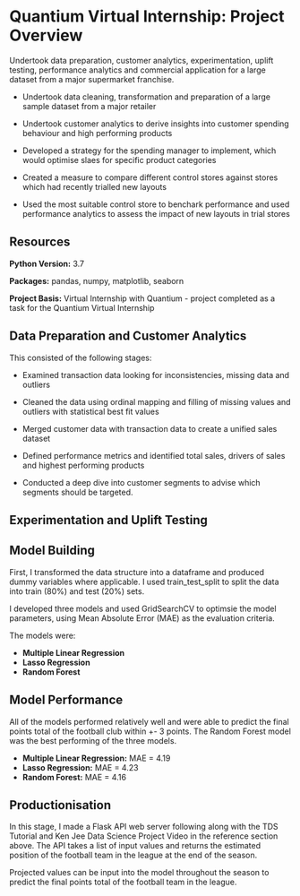 # Quantium Virtual Internship: Project Overview
Undertook data preparation, customer analytics, experimentation, uplift testing, performance analytics and commercial application for a large dataset from a major supermarket franchise.

- Undertook data cleaning, transformation and preparation of a large sample dataset from a major retailer

- Undertook customer analytics to derive insights into customer spending behaviour and high performing products

- Developed a strategy for the spending manager to implement, which would optimise slaes for specific product categories 

- Created a measure to compare different control stores against stores which had recently trialled new layouts

- Used the most suitable control store to benchark performance and used performance analytics to assess the impact of new layouts in trial stores

## Resources

**Python Version:** 3.7

**Packages:** pandas, numpy, matplotlib, seaborn

**Project Basis:** Virtual Internship with Quantium - project completed as a task for the Quantium Virtual Internship 

## Data Preparation and Customer Analytics

 This consisted of the following stages:

- Examined transaction data looking for inconsistencies, missing data and outliers

- Cleaned the data using ordinal mapping and filling of missing values and outliers with statistical best fit values

- Merged customer data with transaction data to create a unified sales dataset

- Defined performance metrics and identified total sales, drivers of sales and highest performing products

- Conducted a deep dive into customer segments to advise which segments should be targeted.  

## Experimentation and Uplift Testing



## Model Building

First, I transformed the data structure into a dataframe and produced dummy variables where applicable. I used train_test_split to split the data into train (80%) and test (20%) sets.  

I developed three models and used GridSearchCV to optimsie the model parameters, using Mean Absolute Error (MAE) as the evaluation criteria. 

The models were:
- **Multiple Linear Regression**
- **Lasso Regression**
- **Random Forest**

## Model Performance

All of the models performed relatively well and were able to predict the final points total of the football club within +- 3 points. 
The Random Forest model was the best performing of the three models.

- **Multiple Linear Regression:** MAE = 4.19
- **Lasso Regression:** MAE = 4.23
- **Random Forest:** MAE = 4.16
 
 ## Productionisation
 
 In this stage, I made a Flask API web server following along with the TDS Tutorial and Ken Jee Data Science Project Video in the reference section above. The API takes a list of input values and returns the estimated position of the football team in the league at the end of the season.
 
 Projected values can be input into the model throughout the season to predict the final points total of the football team in the league. 
 
 




